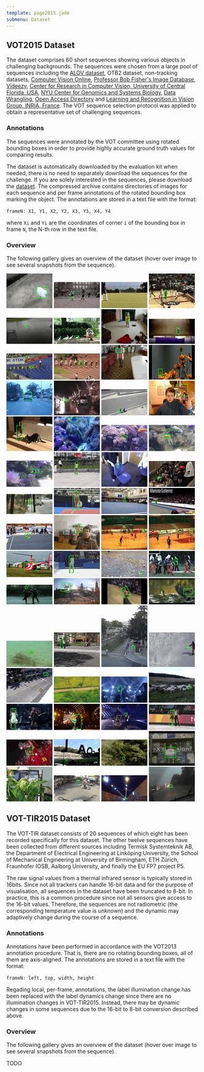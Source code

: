 ```yaml
---
template: page2015.jade
submenu: Dataset
---
```


## VOT2015 Dataset

The dataset comprises 60 short sequences showing various objects in challenging backgrounds. 
The sequences were chosen from a large pool of sequences including the [ALOV dataset](www.alov300.org/), OTB2 dataset, non-tracking datasets, [Computer Vision Online](http://www.computervisiononline.com/datasets), [Professor Bob Fisher's Image Database](http://homepages.inf.ed.ac.uk/rbf/CVonline/Imagedbase.htm), [Videezy](http://www.videezy.com/), [Center for Research in Computer Vision, University of Central Florida, USA](http://crcv.ucf.edu/data/), [NYU Center for Genomics and Systems Biology](http://celltracking.bio.nyu.edu/), [Data Wrangling](http://www.datawrangling.com/some-datasets-available-on-the-web/), [Open Access Directory](http://oad.simmons.edu/oadwiki/Data_repositories) and [Learning and Recognition in Vision Group, INRIA, France](http://lear.inrialpes.fr/data). The VOT sequence selection protocol was applied to obtain a representative set of challenging sequences.



### Annotations

The sequences were annotated by the VOT committee using rotated bounding boxes in order to provide highly accurate ground truth values for comparing results.

The dataset is automatically downloaded by the evaluation kit when needed, there is no need to separately download the sequences for the challenge. If you are solely interested in the sequences, please download the [dataset](http://box.vicos.si/vot/vot2015.zip). The compressed archive contains directories of images for each sequence and per frame annotations of the rotated bounding box marking the object. The annotations are stored in a text file with the format:

	frameN: X1, Y1, X2, Y2, X3, Y3, X4, Y4
	
where `Xi` and `Yi` are the coordinates of corner `i` of the bounding box in frame `N`, the N-th row in the text file.

### Overview

The following gallery gives an overview of the dataset (hover over image to see several snapshots from the sequence).

<div class="gallery">
<img class="image sequence preview" title="bag" alt="bag" src="img/thumbnails/bag_static.gif" />
<img class="image sequence preview" title="ball1" alt="ball1" src="img/thumbnails/ball1_static.gif" />
<img class="image sequence preview" title="ball2" alt="ball2" src="img/thumbnails/ball2_static.gif" />
<img class="image sequence preview" title="basketball" alt="basketball" src="img/thumbnails/basketball_static.gif" />
<img class="image sequence preview" title="birds1" alt="birds1" src="img/thumbnails/birds1_static.gif" />
<img class="image sequence preview" title="birds2" alt="birds2" src="img/thumbnails/birds2_static.gif" />
<img class="image sequence preview" title="blanket" alt="blanket" src="img/thumbnails/blanket_static.gif" />
<img class="image sequence preview" title="bmx" alt="bmx" src="img/thumbnails/bmx_static.gif" />
<img class="image sequence preview" title="bolt" alt="bolt" src="img/thumbnails/bolt_static.gif" />
<img class="image sequence preview" title="bolt2" alt="bolt2" src="img/thumbnails/bolt2_static.gif" />
<img class="image sequence preview" title="book" alt="book" src="img/thumbnails/book_static.gif" />
<img class="image sequence preview" title="butterfly" alt="butterfly" src="img/thumbnails/butterfly_static.gif" />
<img class="image sequence preview" title="car1" alt="car1" src="img/thumbnails/car1_static.gif" />
<img class="image sequence preview" title="car2" alt="car2" src="img/thumbnails/car2_static.gif" />
<img class="image sequence preview" title="crossing" alt="crossing" src="img/thumbnails/crossing_static.gif" />
<img class="image sequence preview" title="dinosaur" alt="dinosaur" src="img/thumbnails/dinosaur_static.gif" />
<img class="image sequence preview" title="fernando" alt="fernando" src="img/thumbnails/fernando_static.gif" />
<img class="image sequence preview" title="fish1" alt="fish1" src="img/thumbnails/fish1_static.gif" />
<img class="image sequence preview" title="fish2" alt="fish2" src="img/thumbnails/fish2_static.gif" />
<img class="image sequence preview" title="fish3" alt="fish3" src="img/thumbnails/fish3_static.gif" />
<img class="image sequence preview" title="fish4" alt="fish4" src="img/thumbnails/fish4_static.gif" />
<img class="image sequence preview" title="girl" alt="girl" src="img/thumbnails/girl_static.gif" />
<img class="image sequence preview" title="glove" alt="glove" src="img/thumbnails/glove_static.gif" />
<img class="image sequence preview" title="godfather" alt="godfather" src="img/thumbnails/godfather_static.gif" />
<img class="image sequence preview" title="graduate" alt="graduate" src="img/thumbnails/graduate_static.gif" />
<img class="image sequence preview" title="gymnastics1" alt="gymnastics1" src="img/thumbnails/gymnastics1_static.gif" />
<img class="image sequence preview" title="gymnastics2" alt="gymnastics2" src="img/thumbnails/gymnastics2_static.gif" />
<img class="image sequence preview" title="gymnastics3" alt="gymnastics3" src="img/thumbnails/gymnastics3_static.gif" />
<img class="image sequence preview" title="gymnastics4" alt="gymnastics4" src="img/thumbnails/gymnastics4_static.gif" />
<img class="image sequence preview" title="hand" alt="hand" src="img/thumbnails/hand_static.gif" />
<img class="image sequence preview" title="handball1" alt="handball1" src="img/thumbnails/handball1_static.gif" />
<img class="image sequence preview" title="handball2" alt="handball2" src="img/thumbnails/handball2_static.gif" />
<img class="image sequence preview" title="helicopter" alt="helicopter" src="img/thumbnails/helicopter_static.gif" />
<img class="image sequence preview" title="iceskater" alt="iceskater" src="img/thumbnails/iceskater_static.gif" />
<img class="image sequence preview" title="leaves" alt="leaves" src="img/thumbnails/leaves_static.gif" />
<img class="image sequence preview" title="marching" alt="marching" src="img/thumbnails/marching_static.gif" />
<img class="image sequence preview" title="matrix" alt="matrix" src="img/thumbnails/matrix_static.gif" />
<img class="image sequence preview" title="motocross1" alt="motocross1" src="img/thumbnails/motocross1_static.gif" />
<img class="image sequence preview" title="motocross2" alt="motocross2" src="img/thumbnails/motocross2_static.gif" />
<img class="image sequence preview" title="nature" alt="nature" src="img/thumbnails/nature_static.gif" />
<img class="image sequence preview" title="octopus" alt="octopus" src="img/thumbnails/octopus_static.gif" />
<img class="image sequence preview" title="pedestrian1" alt="pedestrian1" src="img/thumbnails/pedestrian1_static.gif" />
<img class="image sequence preview" title="pedestrian2" alt="pedestrian2" src="img/thumbnails/pedestrian2_static.gif" />
<img class="image sequence preview" title="rabbit" alt="rabbit" src="img/thumbnails/rabbit_static.gif" />
<img class="image sequence preview" title="racing" alt="racing" src="img/thumbnails/racing_static.gif" />
<img class="image sequence preview" title="road" alt="road" src="img/thumbnails/road_static.gif" />
<img class="image sequence preview" title="shaking" alt="shaking" src="img/thumbnails/shaking_static.gif" />
<img class="image sequence preview" title="sheep" alt="sheep" src="img/thumbnails/sheep_static.gif" />
<img class="image sequence preview" title="singer1" alt="singer1" src="img/thumbnails/singer1_static.gif" />
<img class="image sequence preview" title="singer2" alt="singer2" src="img/thumbnails/singer2_static.gif" />
<img class="image sequence preview" title="singer3" alt="singer3" src="img/thumbnails/singer3_static.gif" />
<img class="image sequence preview" title="skating" alt="skating" src="img/thumbnails/skating_static.gif" />
<img class="image sequence preview" title="soccer1" alt="soccer1" src="img/thumbnails/soccer1_static.gif" />
<img class="image sequence preview" title="soccer2" alt="soccer2" src="img/thumbnails/soccer2_static.gif" />
<img class="image sequence preview" title="soldier" alt="soldier" src="img/thumbnails/soldier_static.gif" />
<img class="image sequence preview" title="sphere" alt="sphere" src="img/thumbnails/sphere_static.gif" />
<img class="image sequence preview" title="tiger" alt="tiger" src="img/thumbnails/tiger_static.gif" />
<img class="image sequence preview" title="traffic" alt="traffic" src="img/thumbnails/traffic_static.gif" />
<img class="image sequence preview" title="tunnel" alt="tunnel" src="img/thumbnails/tunnel_static.gif" />
<img class="image sequence preview" title="wiper" alt="wiper" src="img/thumbnails/wiper_static.gif" />
</div>

## VOT-TIR2015 Dataset

The VOT-TIR dataset consists of 20 sequences of which eight has been recorded specifically for this dataset. The other twelve sequences have been collected from different sources including Termisk Systemteknik AB, the Department of Electrical Engineering at Link&ouml;ping University, the School of Mechanical Engineering at University of Birmingham, ETH Z&uuml;rich, Fraunhofer IOSB, Aalborg University, and finally the EU FP7 project P5.

The raw signal values from a thermal infrared sensor is typically stored in 16bits. Since not all trackers can handle 16-bit data and for the purpose of visualisation, all sequences in the dataset have been truncated to 8-bit. In practice, this is a common procedure since not all sensors give access to the 16-bit values. Therefore, the sequences are not radiometric (the corresponding temperature value is unknown) and the dynamic may adaptively change during the course of a sequence.

### Annotations

Annotations have been performed in accordance with the VOT2013 annotation procedure. That is, there are no rotating bounding boxes, all of them are axis-aligned. The annotations are stored in a text file with the format:

	frameN: left, top, width, height

Regading local, per-frame, annotations, the label illumination change has been replaced with the label dynamics change since there are no illumination changes in VOT-TIR2015. Instead, there may be dynamic changes in some sequences due to the 16-bit to 8-bit conversion described above.

### Overview

The following gallery gives an overview of the dataset (hover over image to see several snapshots from the sequence).

TODO

